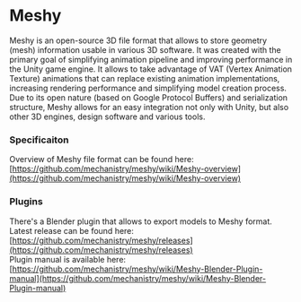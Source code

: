 # Meshy

Meshy is an open-source 3D file format that allows to store geometry (mesh) information usable in various 3D software. It was created with the primary goal of simplifying animation pipeline and improving performance in the Unity game engine. It allows to take advantage of VAT (Vertex Animation Texture) animations that can replace existing animation implementations, increasing rendering performance and simplifying model creation process. Due to its open nature (based on Google Protocol Buffers) and serialization structure, Meshy allows for an easy integration not only with Unity, but also other 3D engines, design software and various tools. 

### Specificaiton

Overview of Meshy file format can be found here:\
[https://github.com/mechanistry/meshy/wiki/Meshy-overview](https://github.com/mechanistry/meshy/wiki/Meshy-overview)

### Plugins

There's a Blender plugin that allows to export models to Meshy format. \
Latest release can be found here: [https://github.com/mechanistry/meshy/releases](https://github.com/mechanistry/meshy/releases) \
Plugin manual is available here: [https://github.com/mechanistry/meshy/wiki/Meshy-Blender-Plugin-manual](https://github.com/mechanistry/meshy/wiki/Meshy-Blender-Plugin-manual)

